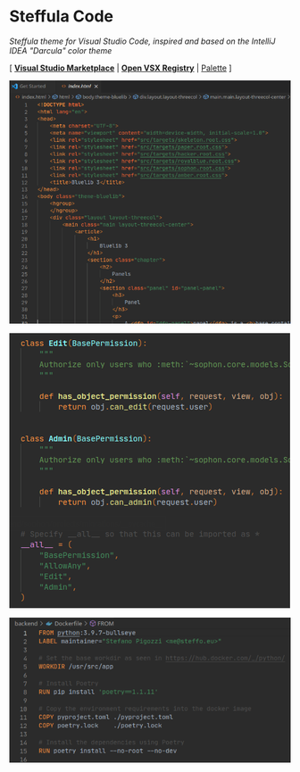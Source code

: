 # Steffula Code

_Steffula theme for Visual Studio Code, inspired and based on the IntelliJ IDEA "Darcula" color theme_

\[ [**Visual Studio Marketplace**](https://marketplace.visualstudio.com/items?itemName=steffo.steffula-code) | [**Open VSX Registry**](https://open-vsx.org/extension/steffo/steffula-code) | [Palette](PALETTE.md) \]

![Screenshot 1](.screenshots/screenshot-1.png)

![Screenshot 2](.screenshots/screenshot-2.png)

![Screenshot 3](.screenshots/screenshot-3.png)
